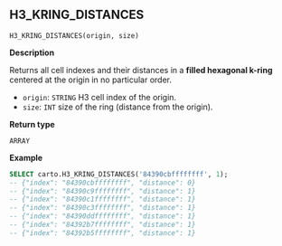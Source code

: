 ## H3_KRING_DISTANCES

```sql:signature
H3_KRING_DISTANCES(origin, size)
```

**Description**

Returns all cell indexes and their distances in a **filled hexagonal k-ring** centered at the origin in no particular order.

* `origin`: `STRING` H3 cell index of the origin.
* `size`: `INT` size of the ring (distance from the origin).

**Return type**

`ARRAY`

**Example**

```sql
SELECT carto.H3_KRING_DISTANCES('84390cbffffffff', 1);
-- {"index": "84390cbffffffff", "distance": 0}
-- {"index": "84390c9ffffffff", "distance": 1}
-- {"index": "84390c1ffffffff", "distance": 1}
-- {"index": "84390c3ffffffff", "distance": 1}
-- {"index": "84390ddffffffff", "distance": 1}
-- {"index": "84392b7ffffffff", "distance": 1}
-- {"index": "84392b5ffffffff", "distance": 1}
```
